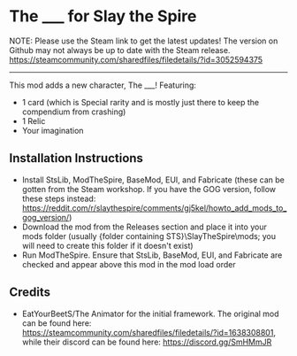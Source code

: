 # The ___ for Slay the Spire

NOTE: Please use the Steam link to get the latest updates! The version on Github may not always be up to date with the Steam release.
https://steamcommunity.com/sharedfiles/filedetails/?id=3052594375

----

This mod adds a new character, The ___! Featuring:
- 1 card (which is Special rarity and is mostly just there to keep the compendium from crashing)
- 1 Relic
- Your imagination

## Installation Instructions
- Install StsLib, ModTheSpire, BaseMod, EUI, and Fabricate (these can be gotten from the Steam workshop. If you have the GOG version, follow these steps instead: https://reddit.com/r/slaythespire/comments/gj5kel/howto_add_mods_to_gog_version/)
- Download the mod from the Releases section and place it into your mods folder (usually {folder containing STS}\SlayTheSpire\mods; you will need to create this folder if it doesn't exist)
- Run ModTheSpire. Ensure that StsLib, BaseMod, EUI, and Fabricate are checked and appear above this mod in the mod load order

## Credits
- EatYourBeetS/The Animator for the initial framework. The original mod can be found here: https://steamcommunity.com/sharedfiles/filedetails/?id=1638308801, while their discord can be found here: https://discord.gg/SmHMmJR
